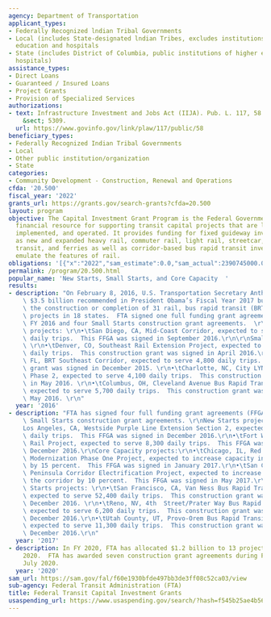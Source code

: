 ```yaml
---
agency: Department of Transportation
applicant_types:
- Federally Recognized lndian Tribal Governments
- Local (includes State-designated lndian Tribes, excludes institutions of higher
  education and hospitals
- State (includes District of Columbia, public institutions of higher education and
  hospitals)
assistance_types:
- Direct Loans
- Guaranteed / Insured Loans
- Project Grants
- Provision of Specialized Services
authorizations:
- text: Infrastructure Investment and Jobs Act (IIJA). Pub. L. 117, 58. 49 U.S.C.
    &sect; 5309.
  url: https://www.govinfo.gov/link/plaw/117/public/58
beneficiary_types:
- Federally Recognized Indian Tribal Governments
- Local
- Other public institution/organization
- State
categories:
- Community Development - Construction, Renewal and Operations
cfda: '20.500'
fiscal_year: '2022'
grants_url: https://grants.gov/search-grants?cfda=20.500
layout: program
objective: The Capital Investment Grant Program is the Federal Government’s primary
  financial resource for supporting transit capital projects that are locally planned,
  implemented, and operated. It provides funding for fixed guideway investments such
  as new and expanded heavy rail, commuter rail, light rail, streetcar, bus rapid
  transit, and ferries as well as corridor-based bus rapid transit investments that
  emulate the features of rail.
obligations: '[{"x":"2022","sam_estimate":0.0,"sam_actual":2390745000.0,"usa_spending_actual":2367701729.77},{"x":"2023","sam_estimate":3117029000.0,"sam_actual":0.0,"usa_spending_actual":4600428378.2},{"x":"2024","sam_estimate":3182000000.0,"sam_actual":0.0,"usa_spending_actual":3744745181.75}]'
permalink: /program/20.500.html
popular_name: 'New Starts, Small Starts, and Core Capacity  '
results:
- description: "On February 8, 2016, U.S. Transportation Secretary Anthony Foxx highlighted\
    \ $3.5 billion recommended in President Obama’s Fiscal Year 2017 budget to advance\
    \ the construction or completion of 31 rail, bus rapid transit (BRT), and streetcar\
    \ projects in 18 states.  FTA signed one full funding grant agreement (FFGA) during\
    \ FY 2016 and four Small Starts construction grant agreements.  \r\n\r\nNew Starts\
    \ projects: \r\n•\tSan Diego, CA, Mid-Coast Corridor, expected to serve 24,600\
    \ daily trips.  This FFGA was signed in September 2016.\r\n\r\nSmall Starts projects:\
    \ \r\n•\tDenver, CO, Southeast Rail Extension Project, expected to serve 4,400\
    \ daily trips.  This construction grant was signed in April 2016.\r\n•\tJacksonville,\
    \ FL, BRT Southeast Corridor, expected to serve 4,800 daily trips.  This construction\
    \ grant was signed in December 2015. \r\n•\tCharlotte, NC, City LYNX Gold Line\
    \ Phase 2, expected to serve 4,100 daily trips.  This construction grant was signed\
    \ in May 2016. \r\n•\tColumbus, OH, Cleveland Avenue Bus Rapid Transit Project,\
    \ expected to serve 5,700 daily trips.  This construction grant was signed in\
    \ May 2016. \r\n"
  year: '2016'
- description: "FTA has signed four full funding grant agreements (FFGAs) and three\
    \ Small Starts construction grant agreements. \r\nNew Starts projects: \r\n•\t\
    Los Angeles, CA, Westside Purple Line Extension Section 2, expected to serve 21,600\
    \ daily trips.  This FFGA was signed in December 2016.\r\n•\tFort Worth, TX, TEX\
    \ Rail Project, expected to serve 8,300 daily trips.  This FFGA was signed in\
    \ December 2016.\r\nCore Capacity projects:\r\n•\tChicago, IL, Red and Purple\
    \ Modernization Phase One Project, expected to increase capacity in the corridor\
    \ by 15 percent.  This FFGA was signed in January 2017.\r\n•\tSan Carlos, CA,\
    \ Peninsula Corridor Electrification Project, expected to increase capacity in\
    \ the corridor by 10 percent.  This FFGA was signed in May 2017.\r\n\r\nSmall\
    \ Starts projects: \r\n•\tSan Francisco, CA, Van Ness Bus Rapid Transit Project,\
    \ expected to serve 52,400 daily trips.  This construction grant was signed in\
    \ December 2016. \r\n•\tReno, NV, 4th  Street/Prater Way Bus Rapid Transit Project,\
    \ expected to serve 6,200 daily trips.  This construction grant was signed in\
    \ December 2016.\r\n•\tUtah County, UT, Provo-Orem Bus Rapid Transit Project,\
    \ expected to serve 11,300 daily trips.  This construction grant was signed in\
    \ December 2016.\r\n"
  year: '2017'
- description: In FY 2020, FTA has allocated $1.2 billion to 13 projects through July
    2020.  FTA has awarded seven construction grant agreements during FY 2020 through
    July 2020.
  year: '2020'
sam_url: https://sam.gov/fal/f60e1930bfde497bb3de3ff08c52ca03/view
sub-agency: Federal Transit Administration (FTA)
title: Federal Transit Capital Investment Grants
usaspending_url: https://www.usaspending.gov/search/?hash=f545b25ae4b560fca5296f5c7a53af47
---
```

